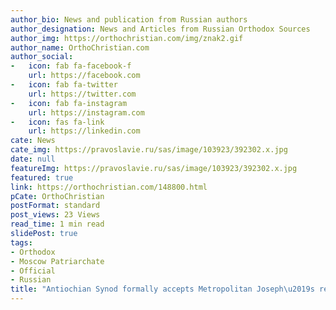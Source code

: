 ```yaml
---
author_bio: News and publication from Russian authors
author_designation: News and Articles from Russian Orthodox Sources
author_img: https://orthochristian.com/img/znak2.gif
author_name: OrthoChristian.com
author_social:
-   icon: fab fa-facebook-f
    url: https://facebook.com
-   icon: fab fa-twitter
    url: https://twitter.com
-   icon: fab fa-instagram
    url: https://instagram.com
-   icon: fas fa-link
    url: https://linkedin.com
cate: News
cate_img: https://pravoslavie.ru/sas/image/103923/392302.x.jpg
date: null
featureImg: https://pravoslavie.ru/sas/image/103923/392302.x.jpg
featured: true
link: https://orthochristian.com/148800.html
pCate: OrthoChristian
postFormat: standard
post_views: 23 Views
read_time: 1 min read
slidePost: true
tags:
- Orthodox
- Moscow Patriarchate
- Official
- Russian
title: "Antiochian Synod formally accepts Metropolitan Joseph\u2019s resignation"
---
```

